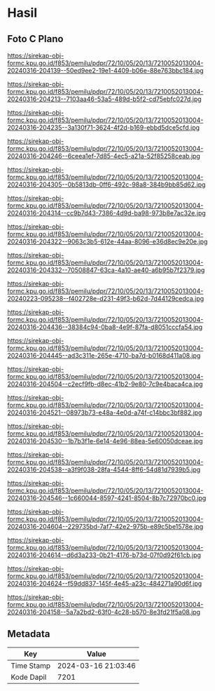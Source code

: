 # Hasil

## Foto C Plano

https://sirekap-obj-formc.kpu.go.id/f853/pemilu/pdpr/72/10/05/20/13/7210052013004-20240316-204139--50ed9ee2-19e1-4409-b06e-88e763bbc184.jpg

https://sirekap-obj-formc.kpu.go.id/f853/pemilu/pdpr/72/10/05/20/13/7210052013004-20240316-204213--7103aa46-53a5-489d-b5f2-cd75ebfc027d.jpg

https://sirekap-obj-formc.kpu.go.id/f853/pemilu/pdpr/72/10/05/20/13/7210052013004-20240316-204235--3a130f71-3624-4f2d-b169-ebbd5dce5cfd.jpg

https://sirekap-obj-formc.kpu.go.id/f853/pemilu/pdpr/72/10/05/20/13/7210052013004-20240316-204246--6ceea1ef-7d85-4ec5-a21a-52f85258ceab.jpg

https://sirekap-obj-formc.kpu.go.id/f853/pemilu/pdpr/72/10/05/20/13/7210052013004-20240316-204305--0b5813db-0ff6-492c-98a8-384b9bb85d62.jpg

https://sirekap-obj-formc.kpu.go.id/f853/pemilu/pdpr/72/10/05/20/13/7210052013004-20240316-204314--cc9b7d43-7386-4d9d-ba98-973b8e7ac32e.jpg

https://sirekap-obj-formc.kpu.go.id/f853/pemilu/pdpr/72/10/05/20/13/7210052013004-20240316-204322--9063c3b5-612e-44aa-8096-e36d8ec9e20e.jpg

https://sirekap-obj-formc.kpu.go.id/f853/pemilu/pdpr/72/10/05/20/13/7210052013004-20240316-204332--70508847-63ca-4a10-ae40-a6b95b7f2379.jpg

https://sirekap-obj-formc.kpu.go.id/f853/pemilu/pdpr/72/10/05/20/13/7210052013004-20240223-095238--f402728e-d231-49f3-b62d-7d44129cedca.jpg

https://sirekap-obj-formc.kpu.go.id/f853/pemilu/pdpr/72/10/05/20/13/7210052013004-20240316-204436--38384c94-0ba8-4e9f-87fa-d8051cccfa54.jpg

https://sirekap-obj-formc.kpu.go.id/f853/pemilu/pdpr/72/10/05/20/13/7210052013004-20240316-204445--ad3c311e-265e-4710-ba7d-b0168d411a08.jpg

https://sirekap-obj-formc.kpu.go.id/f853/pemilu/pdpr/72/10/05/20/13/7210052013004-20240316-204504--c2ecf9fb-d8ec-41b2-9e80-7c9e4baca4ca.jpg

https://sirekap-obj-formc.kpu.go.id/f853/pemilu/pdpr/72/10/05/20/13/7210052013004-20240316-204521--08973b73-e48a-4e0d-a74f-c14bbc3bf882.jpg

https://sirekap-obj-formc.kpu.go.id/f853/pemilu/pdpr/72/10/05/20/13/7210052013004-20240316-204530--1b7b3f1e-6e14-4e96-88ea-5e60050dceae.jpg

https://sirekap-obj-formc.kpu.go.id/f853/pemilu/pdpr/72/10/05/20/13/7210052013004-20240316-204538--a3f9f038-28fa-4544-8ff6-54d81d7939b5.jpg

https://sirekap-obj-formc.kpu.go.id/f853/pemilu/pdpr/72/10/05/20/13/7210052013004-20240316-204546--1c660044-8597-4241-8504-8b7c72970bc0.jpg

https://sirekap-obj-formc.kpu.go.id/f853/pemilu/pdpr/72/10/05/20/13/7210052013004-20240316-204604--229735bd-7af7-42e2-975b-e89c5be1578e.jpg

https://sirekap-obj-formc.kpu.go.id/f853/pemilu/pdpr/72/10/05/20/13/7210052013004-20240316-204614--d6d3a233-0b21-4176-b73d-07f0d92f61cb.jpg

https://sirekap-obj-formc.kpu.go.id/f853/pemilu/pdpr/72/10/05/20/13/7210052013004-20240316-204624--f59dd837-145f-4e45-a23c-484271a90d6f.jpg

https://sirekap-obj-formc.kpu.go.id/f853/pemilu/pdpr/72/10/05/20/13/7210052013004-20240316-204158--5a7a2bd2-63f0-4c28-b570-8e3fd21f5a08.jpg


## Metadata

| Key        | Value               |
| ---------- | ------------------- |
| Time Stamp | 2024-03-16 21:03:46 |
| Kode Dapil | 7201                |



